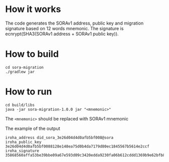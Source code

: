 # How it works
The code generates the SORAv1 address, public key and migration signature based on 12 words mnemonic.
The signature is ecnrypt(SHA3(SORAv1 address + SORAv1 public key)).

# How to build
```shell
cd sora-migration
./gradlew jar
```
# How to run

```shell
cd build/libs
java -jar sora-migration-1.0.0 jar "<mnemonic>"
```
The `<mnemonic>` should be replaced with SORAv1 mnemonic

The example of the output
```shell
iroha_address did_sora_3e26d04d4d0afb5bf008@sora
iroha_public_key 3e26d04d4d0afb5bf0088128e148ea75d0b4da7179d80ec1845567b5614e2ccf
iroha_signature 35868560affa53be39bbe09a67e593d09c3420edda9230fa06b612cddd1369b9e62bfb827b34054a7a7e2eab7aad43cb228c97c76efba3fc65f8767d5cb4cf03

```
